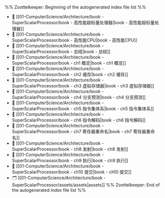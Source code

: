%% Zoottelkeeper: Beginning of the autogenerated index file list  %%
- 📄 [[01-ComputerScience/Architecture/book - SuperScalarProcessor/book - 高性能超标量处理器|book - 高性能超标量处理器]]
- 📄 [[01-ComputerScience/Architecture/book - SuperScalarProcessor/book - 高性能CPU|book - 高性能CPU]]
- 📄 [[01-ComputerScience/Architecture/book - SuperScalarProcessor/book - 总结|book - 总结]]
- 📄 [[01-ComputerScience/Architecture/book - SuperScalarProcessor/book - ch1 概览|book - ch1 概览]]
- 📄 [[01-ComputerScience/Architecture/book - SuperScalarProcessor/book - ch2 缓存|book - ch2 缓存]]
- 📄 [[01-ComputerScience/Architecture/book - SuperScalarProcessor/book - ch3 虚拟存储器|book - ch3 虚拟存储器]]
- 📄 [[01-ComputerScience/Architecture/book - SuperScalarProcessor/book - ch4 分支预测|book - ch4 分支预测]]
- 📄 [[01-ComputerScience/Architecture/book - SuperScalarProcessor/book - ch5 指令集体系|book - ch5 指令集体系]]
- 📄 [[01-ComputerScience/Architecture/book - SuperScalarProcessor/book - ch6 指令解码|book - ch6 指令解码]]
- 📄 [[01-ComputerScience/Architecture/book - SuperScalarProcessor/book - ch7 寄存器重命名|book - ch7 寄存器重命名]]
- 📄 [[01-ComputerScience/Architecture/book - SuperScalarProcessor/book - ch8 发射|book - ch8 发射]]
- 📄 [[01-ComputerScience/Architecture/book - SuperScalarProcessor/book - ch9 执行|book - ch9 执行]]
- 📄 [[01-ComputerScience/Architecture/book - SuperScalarProcessor/book - ch10 提交|book - ch10 提交]]
- 🗂️ [[01-ComputerScience/Architecture/book - SuperScalarProcessor/assets/assets|assets]]
%% Zoottelkeeper: End of the autogenerated index file list  %%
